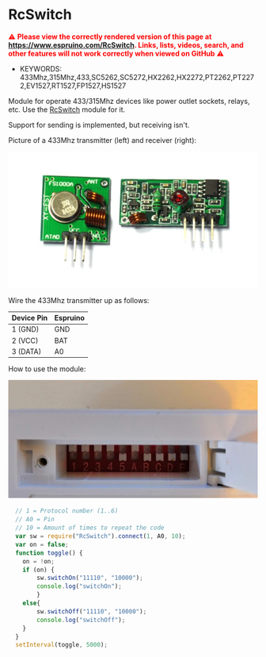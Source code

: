 <!--- Copyright (c) 2019 Stefan Fröhlich. See the file LICENSE for copying permission. -->
RcSwitch
=====================

<span style="color:red">:warning: **Please view the correctly rendered version of this page at https://www.espruino.com/RcSwitch. Links, lists, videos, search, and other features will not work correctly when viewed on GitHub** :warning:</span>

* KEYWORDS: 433Mhz,315Mhz,433,SC5262,SC5272,HX2262,HX2272,PT2262,PT2272,EV1527,RT1527,FP1527,HS1527

Module for operate 433/315Mhz devices like power outlet sockets, relays, etc. Use the [RcSwitch](/modules/RcSwitch.js) module for it.

Support for sending is implemented, but receiving isn't.

Picture of a 433Mhz transmitter (left) and receiver (right):

![433Mhz Transmitter and Receiver](RcSwitch/module.jpg)

Wire the 433Mhz transmitter up as follows:

| Device Pin | Espruino |
| ---------- | -------- |
| 1 (GND)    | GND      |
| 2 (VCC)    | BAT      |
| 3 (DATA)   | A0       |


How to use the module:

![Brennstuhl rc settings](RcSwitch/switch_settings.jpg)

```javascript
  // 1 = Protocol number (1..6)
  // A0 = Pin
  // 10 = Amount of times to repeat the code 
  var sw = require("RcSwitch").connect(1, A0, 10);
  var on = false;
  function toggle() {
    on = !on;
    if (on) {
        sw.switchOn("11110", "10000");
        console.log("switchOn");
        }
    else{
        sw.switchOff("11110", "10000");
        console.log("switchOff");
    }
  }
  setInterval(toggle, 5000);
```
